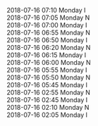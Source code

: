 2018-07-16 07:10 Monday  I  
2018-07-16 07:05 Monday  N  
2018-07-16 07:00 Monday  I  
2018-07-16 06:55 Monday  N  
2018-07-16 06:50 Monday  I  
2018-07-16 06:20 Monday  N  
2018-07-16 06:15 Monday  I  
2018-07-16 06:00 Monday  N  
2018-07-16 05:55 Monday  I  
2018-07-16 05:50 Monday  N  
2018-07-16 05:45 Monday  I  
2018-07-16 02:55 Monday  N  
2018-07-16 02:45 Monday  I  
2018-07-16 02:10 Monday  N  
2018-07-16 02:05 Monday  I  
